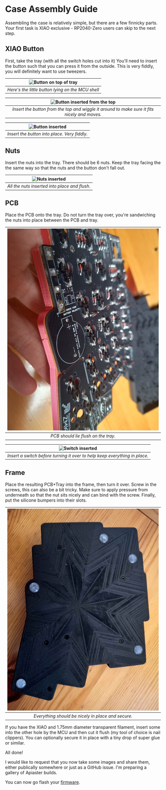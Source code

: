 # Case Assembly Guide

Assembling the case is relatively simple, but there are a few finnicky parts. Your first task is XIAO exclusive - RP2040-Zero users can skip to the next step.

## XIAO Button

First, take the tray (with all the switch holes cut into it) You'll need to insert the button such that you can press it from the outside. This is very fiddly, you will definitely want to use tweezers.

|![Button on top of tray](../../images/case-build-guide/case_button.jpg) |
| :--: |
| *Here's the little button lying on the MCU shell* |

|![Button inserted from the top](../../images/case-build-guide/case_button_fit_test.jpg) |
| :--: |
| *Insert the button from the top and wiggle it around to make sure it fits nicely and moves.* |

|![Button inserted](../../images/case-build-guide/case_button_fiddly.jpg) |
| :--: |
| *Insert the button into place. Very fiddly.* |

## Nuts

Insert the nuts into the tray. There should be 6 nuts. Keep the tray facing the the same way so that the nuts and the button don't fall out.

|![Nuts inserted](../../images/case-build-guide/case_nuts.jpg) |
| :--: |
| *All the nuts inserted into place and flush.* |

## PCB

Place the PCB onto the tray. Do not turn the tray over, you're sandwiching the nuts into place between the PCB and tray.

|![PCB inserted](../../images/case-build-guide/case_insert_pcb_flush.jpg) |
| :--: |
| *PCB should lie flush on the tray.* |

|![Switch inserted](../../images/case-build-guide/case_switch_structural_support.jpg) |
| :--: |
| *Insert a switch before turning it over to help keep everything in place.* |

## Frame

Place the resulting PCB+Tray into the frame, then turn it over. Screw in the screws, this can also be a bit tricky. Make sure to apply pressure from underneath so that the nut sits nicely and can bind with the screw. Finally, put the silicone bumpers into their slots.

|![Backside inserted](../../images/case-build-guide/case_back.jpg) |
| :--: |
| *Everything should be nicely in place and secure.* |

If you have the XIAO and 1.75mm diameter transparent filament, insert some into the other hole by the MCU and then cut it flush (my tool of choice is nail clippers). You can optionally secure it in place with a tiny drop of super glue or similar. 

All done! 

I would like to request that you now take some images and share them, either publically somewhere or just as a GitHub issue. I'm preparing a gallery of Apiaster builds.

You can now go flash your [firmware](https://github.com/Nick-Munnich/zmk-apiaster-module).
